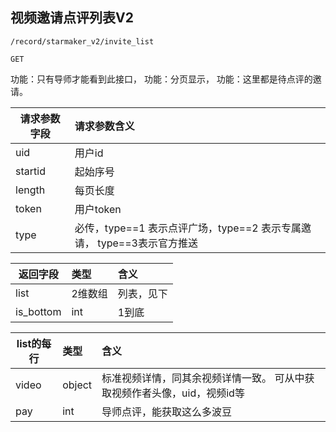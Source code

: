 
## 视频邀请点评列表V2

~~~
/record/starmaker_v2/invite_list
~~~
~~~
GET
~~~


功能：只有导师才能看到此接口，
功能：分页显示，
功能：这里都是待点评的邀请。


| 请求参数字段        | 请求参数含义  |
| -------- |:------|
|uid|用户id|
|startid| 起始序号 |
|length | 每页长度 |
|token | 用户token |
|type | 必传，type==1 表示点评广场，type==2 表示专属邀请， type==3表示官方推送 |



| 返回字段        | 类型 |含义  |
| -------- |:------|:------|
| list  | 2维数组 | 列表，见下 |
| is_bottom  | int | 1到底 |


| list的每行        | 类型 |含义  |
| -------- |:------|:------|
| video  | object | 标准视频详情，同其余视频详情一致。 可从中获取视频作者头像，uid，视频id等  |
| pay  | int | 导师点评，能获取这么多波豆 |





